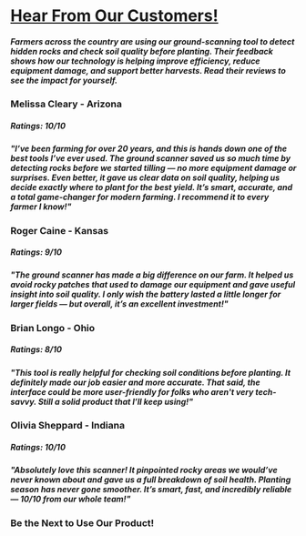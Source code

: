 <!DOCTYPE html>
<html>
  <head>
    <meta charset = "utf-8">
    <meta name = "viewport" content="width=device-wdth, initial-scale=1">
    <h1><b><u>Hear From Our Customers!</u></b></h1>
  </n>
    <h5><b>Farmers across the country are using our ground-scanning tool to detect hidden rocks and check soil quality before planting. Their feedback shows how our technology is helping improve efficiency, reduce equipment damage, and support better harvests. Read their reviews to see the impact for yourself.</b></h5>

  </head>
  <body>
    <h3>Melissa Cleary - Arizona</h3>
    <h5><b>Ratings:</b> 10/10</h5>
    <h5><i>"I’ve been farming for over 20 years, and this is hands down one of the best tools I’ve ever used. The ground scanner saved us so much time by detecting rocks before we started tilling — no more equipment damage or surprises. Even better, it gave us clear data on soil quality, helping us decide exactly where to plant for the best yield. It’s smart, accurate, and a total game-changer for modern farming. I recommend it to every farmer I know!"</i></h5>
  </n>
    <h3> Roger Caine - Kansas </h3>
    <h5><b>Ratings:</b> 9/10</h5>
    <h5><i>"The ground scanner has made a big difference on our farm. It helped us avoid rocky patches that used to damage our equipment and gave useful insight into soil quality. I only wish the battery lasted a little longer for larger fields — but overall, it’s an excellent investment!"</i></h5>
  </n>
    <h3> Brian Longo - Ohio </h3>
    <h5><b>Ratings:</b> 8/10</h5>
    <h5><i>"This tool is really helpful for checking soil conditions before planting. It definitely made our job easier and more accurate. That said, the interface could be more user-friendly for folks who aren't very tech-savvy. Still a solid product that I’ll keep using!"</i></h5>
  </n>
    <h3> Olivia Sheppard - Indiana </h3>
    <h5><b>Ratings:</b> 10/10</h5>
    <h5><i>"Absolutely love this scanner! It pinpointed rocky areas we would’ve never known about and gave us a full breakdown of soil health. Planting season has never gone smoother. It’s smart, fast, and incredibly reliable — 10/10 from our whole team!"</i></h5>
  </n>
  </n>
  </n>
    <h3><b> Be the Next to Use Our Product!</b></h3>
</body>
</html>

